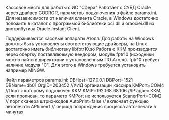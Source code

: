 Кассовое место для работы с ИС "Сфера"
    Работает с СУБД Oracle через драйвер GODROR, параметры подключения в файле params.ini. Для независимости от наличия клиента Oracle, в Windows достаточно положить в каталог с программой библиотеки oci.dll и oraociei.dll из дистрибутива Oracle Instant Client.

Поддерживаются касовые аппараты Атолл. Для работы на Windows должны быть установлены соответствующие драйверы, на Linux достаточно иметь библиотеку libfptr10.so
Работа с ККМ производится через обертку поставляюемую вендором, модуль fptr10 (исходники можно найти в директории с установленным ПО Атолл). fptr10 требует наличие модуля "C". Для этого в Windows требуется установить например MINGW.

Файл параметров params.ini:
    DBHost=127.0.0.1
    DBPort=1521
    DBName=db01
    OrgID=203452 //УИД организации кассира
    KMPort=COM4 //Порт к которому подключен ККМ
    KMIP=192.168.68.106 //IP адрес ККМ, если прописан, то параметр KMPort не используется
    ScanerPort=COM2 // порт сканера штрих-кодов
    AutoPrint=false // включает функцию автопечати
    APtime=1 // период попрождения процесса авто-печати в минутах